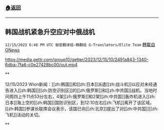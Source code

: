 ###  [:house:返回](README.md)
---


## 韩国战机紧急升空应对中俄战机
`12/15/2023 6:46 PM UTC 秘密翻译组-精翻组 G-Translators/Elite Team` [轉載自GNews](https://gnews.org/articles/2113765)


https://media.gettr.com/group10/getter/2023/12/15/10/2491a843-1340-6dba-7fa6-c0e27428bc00/out.mp4


**

12/15/2023 Wion新闻：[[zh:韩国]]和[[zh:日本]]派遣[[zh:战斗机]]以应对未经通告进入[[zh:韩国]][[zh:防空识别区]]的[[zh:俄罗斯]]和[[zh:中共国]]战机。当地时间周四上午11点53分左右，4架[[zh:俄罗斯]]和2架[[zh:中共国]]轰炸机进入[[zh:日本]]海上空的[[zh:韩国]]国防识别区，到12:10左右[[zh:飞机]]离开了该区域。[[zh:韩国]]参谋长联席会议表示，该国已向[[zh:北京]]提出了对[[zh:中共国]][[zh:飞机]]活动的关切。

**

